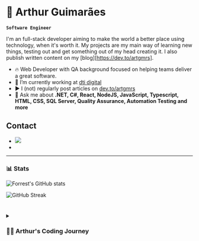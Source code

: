 # 🏃 Arthur Guimarães

**`Software Engineer`**

I'm an full-stack developer aiming to make the world a better place using technology, when it's worth it. My projects are my main way of learning new things, testing out and get something out of my head creating it. I also publish written content on my [blog][https://dev.to/artgmrs].

- 🔥 Web Developer with QA background focused on helping teams deliver a great software. 
- 🔭 I’m currently working at [dti digital](https://www.dtidigital.com.br/)
- ▶️ I (not) regularly post articles on [dev.to/artgmrs](https://dev.to/artgmrs)
- 💬 Ask me about **.NET, C#, React, NodeJS, JavaScript, Typescript, HTML, CSS, SQL Server, Quality Assurance, Automation Testing and more**

## Contact 
- [![](https://img.shields.io/badge/-Arthur%20Guimarães-blue?logo=linkedin&style=flat-square)](https://www.linkedin.com/in/artgmrs/)
- 
---

### 📊 Stats

![Forrest's GitHub stats](https://github-readme-stats.vercel.app/api?username=artgmrs&show_icons=true&theme=dark)

![GitHub Streak](https://streak-stats.demolab.com?user=ForrestKnight&theme=dark&border_radius=4.5) 

#

<details>
 <summary><h3>👨‍💻 Arthur's Coding Journey</h3></summary>
   I'm a Developer with a lot of interest in Front and Back-end. My main things are .NET, React, Operations, Scrum and Software Quality (CTFL Certified).  Experience with .NET: Core 2.1, 3.1 and .NET 5.  
   I've worked with: automation programs in Jira, collecting information and transforming it into spreadsheets using its private API; Highly scalable end-to-end software automation projects; Twitter bots; Excel Addin; Backend for frontend; Micro-Frontend Applications; CI - Creating YAML pipelines in Azure Pipelines for .NET and Java; Javascript and Typescript; Queries and creation of DDLs for SQL Server (Azure SQL).    
	Contact: 

